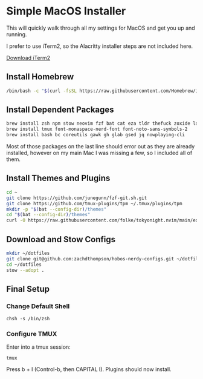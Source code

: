 # Simple MacOS Installer

This will quickly walk through all my settings for MacOS and get you up and running.

I prefer to use iTerm2, so the Alacritty installer steps are not included here.

[Download iTerm2](https://iterm2.com/)

## Install Homebrew

```bash
/bin/bash -c "$(curl -fsSL https://raw.githubusercontent.com/Homebrew/install/HEAD/install.sh)"
```

## Install Dependent Packages

```bash
brew install zsh npm stow neovim fzf bat cat eza tldr thefuck zoxide lazygit
brew install tmux font-monaspace-nerd-font font-noto-sans-symbols-2
brew install bash bc coreutils gawk gh glab gsed jq nowplaying-cli
```

Most of those packages on the last line should error out as they are already installed, however on my main Mac I was missing a few, so I included all of them.

## Install Themes and Plugins

```bash
cd ~
git clone https://github.com/junegunn/fzf-git.sh.git
git clone https://github.com/tmux-plugins/tpm ~/.tmux/plugins/tpm
mkdir -p "$(bat --config-dir)/themes"
cd "$(bat --config-dir)/themes"
curl -O https://raw.githubusercontent.com/folke/tokyonight.nvim/main/extras/sublime/tokyonight_night.tmTheme
```

## Download and Stow Configs

```bash
mkdir ~/dotfiles
git clone git@github.com:zachdthompson/hobos-nerdy-configs.git ~/dotfiles
cd ~/dotfiles
stow --adopt .
```

## Final Setup

### Change Default Shell

```brew
chsh -s /bin/zsh
```

### Configure TMUX

Enter into a tmux session:

```brew
tmux
```

Press <Ctl>b + I (Control-b, then CAPITAL I).
Plugins should now install.
